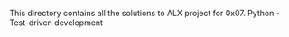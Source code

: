 This directory contains all the solutions to ALX project for 0x07. Python - Test-driven development
